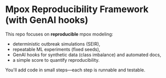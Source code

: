 # Mpox Reproducibility Framework (with GenAI hooks)

This repo focuses on **reproducible** mpox modeling:
- deterministic outbreak simulations (SEIR),
- repeatable ML experiments (fixed seeds),
- GenAI hooks for synthetic data (class imbalance) and automated docs,
- a simple score to quantify reproducibility.

You'll add code in small steps—each step is runnable and testable.

